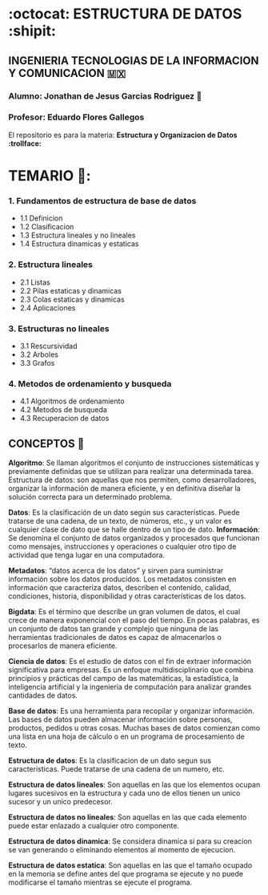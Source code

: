 # **:octocat: ESTRUCTURA DE DATOS :shipit:**
## INGENIERIA TECNOLOGIAS DE LA INFORMACION Y COMUNICACION :mexico:
### **Alumno:** Jonathan de Jesus Garcias Rodriguez :hot_face:
### **Profesor:** Eduardo Flores Gallegos

El repositorio es para la materia: **Estructura y Organizacion de Datos :trollface:**
# TEMARIO :thinking::
### 1. Fundamentos de estructura de base de datos
- 1.1 Definicion
- 1.2 Clasificacion
- 1.3 Estructura lineales y no lineales
- 1.4 Estructura dinamicas y estaticas

### 2. Estructura lineales
- 2.1 Listas
- 2.2 Pilas estaticas y dinamicas
- 2.3 Colas estaticas y dinamicas
- 2.4 Aplicaciones

### 3. Estructuras no lineales
- 3.1 Rescursividad
- 3.2 Arboles
- 3.3 Grafos

### 4. Metodos de ordenamiento y busqueda
- 4.1 Algoritmos de ordenamiento
- 4.2 Metodos de busqueda
- 4.3 Recuperacion de datos

## **CONCEPTOS** :hot_face:
**Algoritmo**: Se llaman algoritmos el conjunto de instrucciones sistemáticas y previamente definidas que se utilizan para realizar una determinada tarea.
Estructura de datos: son aquellas que nos permiten, como desarrolladores, organizar la información de manera eficiente, y en definitiva diseñar la solución correcta para un determinado problema.

**Datos**: Es la clasificación de un dato según sus características. Puede tratarse de una cadena, de un texto, de números, etc., y un valor es cualquier clase de dato que se halle dentro de un tipo de dato.
**Información**: Se denomina el conjunto de datos organizados y procesados que funcionan como mensajes, instrucciones y operaciones o cualquier otro tipo de actividad que tenga lugar en una computadora.

**Metadatos**: “datos acerca de los datos” y sirven para suministrar información sobre los datos producidos. Los metadatos consisten en información que caracteriza datos, describen el contenido, calidad, condiciones, historia, disponibilidad y otras características de los datos.

**Bigdata**: Es el término que describe un gran volumen de datos, el cual crece de manera exponencial con el paso del tiempo. En pocas palabras, es un conjunto de datos tan grande y complejo que ninguna de las herramientas tradicionales de datos es capaz de almacenarlos o procesarlos de manera eficiente.

**Ciencia de datos**: Es el estudio de datos con el fin de extraer información significativa para empresas. Es un enfoque multidisciplinario que combina principios y prácticas del campo de las matemáticas, la estadística, la inteligencia artificial y la ingeniería de computación para analizar grandes cantidades de datos.

**Base de datos**: Es una herramienta para recopilar y organizar información. Las bases de datos pueden almacenar información sobre personas, productos, pedidos u otras cosas. Muchas bases de datos comienzan como una lista en una hoja de cálculo o en un programa de procesamiento de texto.

**Estructura de datos**: Es la clasificacion de un dato segun sus caracteristicas. Puede  tratarse de una cadena de un numero, etc.

**Estructura de datos lineales**: Son aquellas en las que los elementos ocupan lugares sucesivos en la estructura y cada uno de ellos tienen un unico sucesor y un unico predecesor.

**Estructura de datos no lineales**: Son aquellas en las que cada elemento puede estar enlazado a cualquier otro componente.

**Estructura de datos dinamica**: Se considera dinamica si para su creacion se van generando o eliminando elementos al momento de ejecucion.

**Estructura de datos estatica**: Son aquellas en las que el tamaño ocupado en la memoria se define antes del que programa se ejecute y no puede modificarse el tamaño mientras se ejecute el programa.
